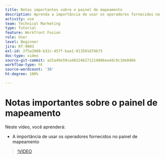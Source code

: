 ```yaml
---
title: Notas importantes sobre o painel de mapeamento
description: Aprenda a importância de usar os operadores fornecidos no painel de mapeamento do [!DNL Adobe Workfront Fusion].
activity: use
team: Technical Marketing
type: Tutorial
feature: Workfront Fusion
role: User
level: Beginner
jira: KT-9003
exl-id: 2f5a2088-b32c-457f-baa1-913501d74b73
doc-type: video
source-git-commit: a25a49e59ca483246271214886ea4dc9c10e8d66
workflow-type: ht
source-wordcount: '38'
ht-degree: 100%

---
```


# Notas importantes sobre o painel de mapeamento

Neste vídeo, você aprenderá:

* A importância de usar os operadores fornecidos no painel de mapeamento

>[!VIDEO](https://video.tv.adobe.com/v/335263/?quality=12&learn=on)
